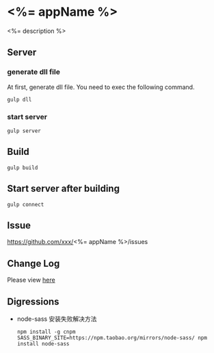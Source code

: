 # <%= appName %>

<%= description %>

## Server 

### generate dll file

At first, generate dll file. You need to exec the following command.

```
gulp dll
```

### start server

```
gulp server
```

## Build

```
gulp build
```

## Start server after building

```
gulp connect
```

## Issue

https://github.com/xxx/<%= appName %>/issues

## Change Log

Please view [here](./CHANGELOG.md)

## Digressions

* node-sass 安装失败解决方法
    ```
    npm install -g cnpm
    SASS_BINARY_SITE=https://npm.taobao.org/mirrors/node-sass/ npm install node-sass
    ```
    

